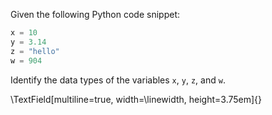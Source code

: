 Given the following Python code snippet:

```python
x = 10
y = 3.14
z = "hello"
w = 904
```

Identify the data types of the variables `x`, `y`, `z`, and `w`.

\TextField[multiline=true, width=\linewidth, height=3.75em]{}